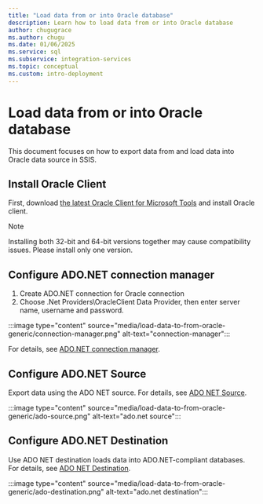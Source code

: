 ```yaml
---
title: "Load data from or into Oracle database"
description: Learn how to load data from or into Oracle database
author: chugugrace
ms.author: chugu
ms.date: 01/06/2025
ms.service: sql
ms.subservice: integration-services
ms.topic: conceptual
ms.custom: intro-deployment
---
```


# Load data from or into Oracle database

This document focuses on how to export data from and load data into Oracle data source in SSIS.

## Install Oracle Client

First, download [the latest Oracle Client for Microsoft Tools](https://www.oracle.com/technetwork/database/windows/downloads/index-090165.html) and install Oracle client.

> [!NOTE]
> Installing both 32-bit and 64-bit versions together may cause compatibility issues. Please install only one version.

## Configure ADO.NET connection manager

1. Create ADO.NET connection for Oracle connection
1. Choose .Net Providers\OracleClient Data Provider, then enter server name, username and password.

:::image type="content" source="media/load-data-to-from-oracle-generic/connection-manager.png" alt-text="connection-manager":::

For details, see [ADO.NET connection manager](connection-manager/ado-net-connection-manager.md).

## Configure ADO.NET Source

Export data using the ADO NET source. For details, see [ADO NET Source](data-flow/ado-net-source.md).

:::image type="content" source="media/load-data-to-from-oracle-generic/ado-source.png" alt-text="ado.net source":::

## Configure ADO.NET Destination

Use ADO NET destination loads data into ADO.NET-compliant databases. For details, see [ADO NET Destination](data-flow/ado-net-destination.md).

:::image type="content" source="media/load-data-to-from-oracle-generic/ado-destination.png" alt-text="ado.net destination":::